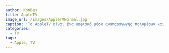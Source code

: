 ```yaml
---
author: KonBes
title: AppleTV
image_url: /images/AppleTVNormal.jpg
caption: 'Το AppleTV είναι ένα ψηφιακό μέσο αναπαραγωγής πολυμέσων και μικροκονσόλα που αναπτύχθηκε από την Apple Inc. Πρόκειται για μια μικρή συσκευή δικτύου και ψυχαγωγίας που μπορεί να λάβει εώς δεδομένα εισόδου μουσική, βίντεο και καταγραφές οθόνης από μια συσκευή Mac ή iOS και να τα αναπαράγει σε μια τηλεόραση ή κάποιο άλλο μέσο αναπαραγωγής βίντεο. Η συσκευή δεν ενσωματομένα κουμπιά, για αυτό ο χρήστης το χειρίζεται είτε με ένα Apple Remote ή με Siri Remote καθώς και με το AppleTV Remote App από κάθε iOS συσκευή.'
categories:
  - TV
tags:
  - Apple, TV
---
```

